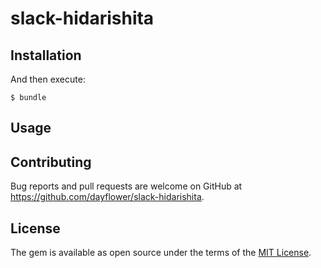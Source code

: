 # slack-hidarishita

## Installation

And then execute:

    $ bundle

## Usage

## Contributing

Bug reports and pull requests are welcome on GitHub at https://github.com/dayflower/slack-hidarishita.

## License

The gem is available as open source under the terms of the [MIT License](https://opensource.org/licenses/MIT).
